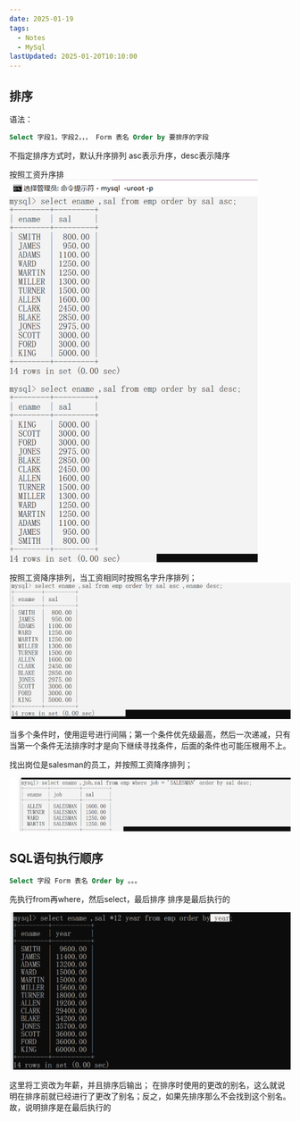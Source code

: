 ```yaml
---
date: 2025-01-19
tags:
  - Notes
  - MySql
lastUpdated: 2025-01-20T10:10:00
---
```


## 排序

语法：

```sql
Select 字段1，字段2，，， Form 表名 Order by 要排序的字段

```

不指定排序方式时，默认升序排列
asc表示升序，desc表示降序

按照工资升序排
![img.png](../../public/note/MySql/%E6%95%B0%E6%8D%AE%E6%8E%92%E5%BA%8F/img.png)

按照工资降序排列，当工资相同时按照名字升序排列；
![img_1.png](../../public/note/MySql/%E6%95%B0%E6%8D%AE%E6%8E%92%E5%BA%8F/img_1.png)

当多个条件时，使用逗号进行间隔；第一个条件优先级最高，然后一次递减，只有当第一个条件无法排序时才是向下继续寻找条件，后面的条件也可能压根用不上。

找出岗位是salesman的员工，并按照工资降序排列；

![img_2.png](../../public/note/MySql/%E6%95%B0%E6%8D%AE%E6%8E%92%E5%BA%8F/img_2.png)


## SQL语句执行顺序

```sql
Select 字段 Form 表名 Order by 。。。
```
先执行from再where，然后select，最后排序
排序是最后执行的

![img_3.png](../../public/note/MySql/%E6%95%B0%E6%8D%AE%E6%8E%92%E5%BA%8F/img_3.png)

这里将工资改为年薪，并且排序后输出；
    在排序时使用的更改的别名，这么就说明在排序前就已经进行了更改了别名；反之，如果先排序那么不会找到这个别名。
    故，说明排序是在最后执行的































